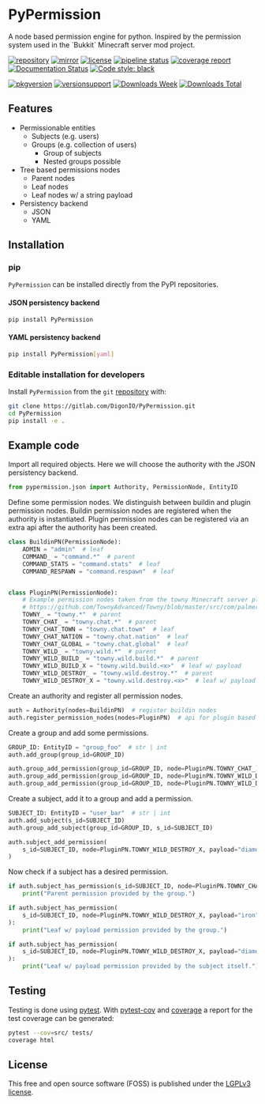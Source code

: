 # PyPermission

<p>
    A node based permission engine for python.
    Inspired by the permission system used in the `Bukkit` Minecraft server mod project.
</p>

[![repository](https://img.shields.io/badge/src-GitLab-orange)](https://gitlab.com/DigonIO/scheduler)
[![mirror](https://img.shields.io/badge/mirror-GitHub-orange)](https://github.com/DigonIO/scheduler)
[![license](https://img.shields.io/badge/license-LGPLv3-orange)](https://gitlab.com/DigonIO/scheduler/-/blob/master/LICENSE)
[![pipeline status](https://gitlab.com/DigonIO/scheduler/badges/master/pipeline.svg)](https://gitlab.com/DigonIO/scheduler/-/pipelines)
[![coverage report](https://gitlab.com/DigonIO/scheduler/badges/master/coverage.svg)](https://gitlab.com/DigonIO/scheduler/-/pipelines)
[![Documentation Status](https://readthedocs.org/projects/python-scheduler/badge/?version=latest)](https://python-scheduler.readthedocs.io/en/latest/?badge=latest)
[![Code style: black](https://gitlab.com/DigonIO/scheduler/-/raw/master/doc/_assets/code_style_black.svg)](https://github.com/psf/black)

[![pkgversion](https://img.shields.io/pypi/v/scheduler)](https://pypi.org/project/scheduler/)
[![versionsupport](https://img.shields.io/pypi/pyversions/scheduler)](https://pypi.org/project/scheduler/)
[![Downloads Week](https://pepy.tech/badge/scheduler/week)](https://pepy.tech/project/scheduler)
[![Downloads Total](https://pepy.tech/badge/scheduler)](https://pepy.tech/project/scheduler)

## Features

+ Permissionable entities
  + Subjects (e.g. users)
  + Groups (e.g. collection of users)
    + Group of subjects
    + Nested groups possible
+ Tree based permissions nodes
  + Parent nodes
  + Leaf nodes
  + Leaf nodes w/ a string payload
+ Persistency backend
  + JSON
  + YAML

## Installation

### pip

`PyPermission` can be installed directly from the PyPI repositories.

#### JSON persistency backend

```bash
pip install PyPermission
```

#### YAML persistency backend

```bash
pip install PyPermission[yaml]
```

### Editable installation for developers

Install `PyPermission` from the `git`
[repository](https://gitlab.com/DigonIO/PyPermission) with:

```bash
git clone https://gitlab.com/DigonIO/PyPermission.git
cd PyPermission
pip install -e .
```

## Example code

Import all required objects. Here we will choose the authority with the JSON persistency backend.

```py
from pypermission.json import Authority, PermissionNode, EntityID
```

Define some permission nodes. We distinguish between buildin and plugin permission nodes.
Buildin permission nodes are registered when the authority is instantiated.
Plugin permission nodes can be registered via an extra api after the authority has been created.

```py
class BuildinPN(PermissionNode):
    ADMIN = "admin"  # leaf
    COMMAND_ = "command.*"  # parent
    COMMAND_STATS = "command.stats"  # leaf
    COMMAND_RESPAWN = "command.respawn"  # leaf


class PluginPN(PermissionNode):
    # Example permission nodes taken from the towny Minecraft server plugin
    # https://github.com/TownyAdvanced/Towny/blob/master/src/com/palmergames/bukkit/towny/permissions/PermissionNodes.java
    TOWNY_ = "towny.*"  # parent
    TOWNY_CHAT_ = "towny.chat.*"  # parent
    TOWNY_CHAT_TOWN = "towny.chat.town"  # leaf
    TOWNY_CHAT_NATION = "towny.chat.nation"  # leaf
    TOWNY_CHAT_GLOBAL = "towny.chat.global"  # leaf
    TOWNY_WILD_ = "towny.wild.*"  # parent
    TOWNY_WILD_BUILD_ = "towny.wild.build.*"  # parent
    TOWNY_WILD_BUILD_X = "towny.wild.build.<x>"  # leaf w/ payload
    TOWNY_WILD_DESTROY_ = "towny.wild.destroy.*"  # parent
    TOWNY_WILD_DESTROY_X = "towny.wild.destroy.<x>"  # leaf w/ payload
```

Create an authority and register all permission nodes.

```py
auth = Authority(nodes=BuildinPN)  # register buildin nodes
auth.register_permission_nodes(nodes=PluginPN)  # api for plugin based node registration
```

Create a group and add some permissions.

```py
GROUP_ID: EntityID = "group_foo"  # str | int
auth.add_group(group_id=GROUP_ID)

auth.group_add_permission(group_id=GROUP_ID, node=PluginPN.TOWNY_CHAT_)
auth.group_add_permission(group_id=GROUP_ID, node=PluginPN.TOWNY_WILD_DESTROY_X, payload="iron")
auth.group_add_permission(group_id=GROUP_ID, node=PluginPN.TOWNY_WILD_DESTROY_X, payload="gold")
```

Create a subject, add it to a group and add a permission.

```py
SUBJECT_ID: EntityID = "user_bar"  # str | int
auth.add_subject(s_id=SUBJECT_ID)
auth.group_add_subject(group_id=GROUP_ID, s_id=SUBJECT_ID)

auth.subject_add_permission(
    s_id=SUBJECT_ID, node=PluginPN.TOWNY_WILD_DESTROY_X, payload="diamond"
)
```

Now check if a subject has a desired permission.

```py
if auth.subject_has_permission(s_id=SUBJECT_ID, node=PluginPN.TOWNY_CHAT_TOWN):
    print("Parent permission provided by the group.")

if auth.subject_has_permission(
    s_id=SUBJECT_ID, node=PluginPN.TOWNY_WILD_DESTROY_X, payload="iron"
):
    print("Leaf w/ payload permission provided by the group.")

if auth.subject_has_permission(
    s_id=SUBJECT_ID, node=PluginPN.TOWNY_WILD_DESTROY_X, payload="diamond"
):
    print("Leaf w/ payload permission provided by the subject itself.")
```

## Testing

Testing is done using [pytest](https://pypi.org/project/pytest/). With
[pytest-cov](https://pypi.org/project/pytest-cov/) and
[coverage](https://pypi.org/project/coverage/) a report for the test coverage can be generated:

```bash
pytest --cov=src/ tests/
coverage html
```

## License

This free and open source software (FOSS) is published under the [LGPLv3 license](https://www.gnu.org/licenses/lgpl-3.0.en.html).
